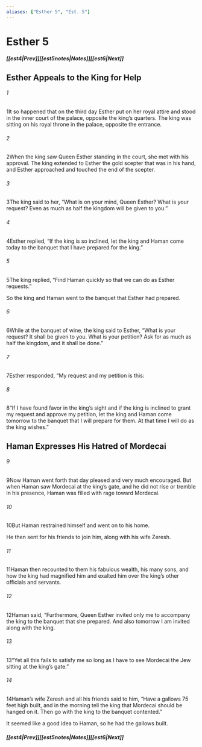 ```yaml
---
aliases: ["Esther 5", "Est. 5"]
---
```

# Esther 5
##### <span class=arrow-left></span>[[est4|Prev]]<span class=navigation-separator></span>[[est5notes|Notes]]<span class=navigation-separator></span>[[est6|Next]]<span class=arrow-right></span>
## Esther Appeals to the King for Help
###### 1
<span class=verse-first>1</span>It so happened that on the third day Esther put on her royal attire and stood in the inner court of the palace, opposite the king’s quarters. The king was sitting on his royal throne in the palace, opposite the entrance.
###### 2
<span class=verse-body>2</span>When the king saw Queen Esther standing in the court, she met with his approval. The king extended to Esther the gold scepter that was in his hand, and Esther approached and touched the end of the scepter.
###### 3
<span class=verse-body>3</span>The king said to her, “What is on your mind, Queen Esther? What is your request? Even as much as half the kingdom will be given to you.”
###### 4
<span class=verse-body>4</span>Esther replied, “If the king is so inclined, let the king and Haman come today to the banquet that I have prepared for the king.”
<div class=paragraph-break></div>

###### 5
<span class=verse-first>5</span>The king replied, “Find Haman quickly so that we can do as Esther requests.”
<div class=paragraph-break></div>

So the king and Haman went to the banquet that Esther had prepared.
###### 6
<span class=verse-body>6</span>While at the banquet of wine, the king said to Esther, “What is your request? It shall be given to you. What is your petition? Ask for as much as half the kingdom, and it shall be done.”
###### 7
<span class=verse-body>7</span>Esther responded, “My request and my petition is this:
###### 8
<span class=verse-body>8</span>“If I have found favor in the king’s sight and if the king is inclined to grant my request and approve my petition, let the king and Haman come tomorrow to the banquet that I will prepare for them. At that time I will do as the king wishes.”
## Haman Expresses His Hatred of Mordecai
###### 9
<span class=verse-first>9</span>Now Haman went forth that day pleased and very much encouraged. But when Haman saw Mordecai at the king’s gate, and he did not rise or tremble in his presence, Haman was filled with rage toward Mordecai.
###### 10
<span class=verse-body>10</span>But Haman restrained himself and went on to his home.
<div class=paragraph-break></div>

He then sent for his friends to join him, along with his wife Zeresh.
###### 11
<span class=verse-body>11</span>Haman then recounted to them his fabulous wealth, his many sons, and how the king had magnified him and exalted him over the king’s other officials and servants.
###### 12
<span class=verse-body>12</span>Haman said, “Furthermore, Queen Esther invited only me to accompany the king to the banquet that she prepared. And also tomorrow I am invited along with the king.
###### 13
<span class=verse-body>13</span>“Yet all this fails to satisfy me so long as I have to see Mordecai the Jew sitting at the king’s gate.”
###### 14
<span class=verse-body>14</span>Haman’s wife Zeresh and all his friends said to him, “Have a gallows 75 feet high built, and in the morning tell the king that Mordecai should be hanged on it. Then go with the king to the banquet contented.”
<div class=paragraph-break></div>

It seemed like a good idea to Haman, so he had the gallows built.
##### <span class=arrow-left></span>[[est4|Prev]]<span class=navigation-separator></span>[[est5notes|Notes]]<span class=navigation-separator></span>[[est6|Next]]<span class=arrow-right></span>